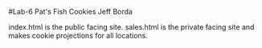 #Lab-6
Pat's Fish Cookies
Jeff Borda

index.html is the public facing site.
sales.html is the private facing site and makes cookie projections for all locations.
